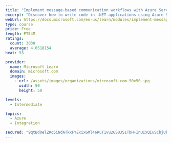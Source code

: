 ```yaml
---
title: "Implement message-based communication workflows with Azure Service Bus"
excerpt: "Discover how to write code in .NET applications using Azure Service Bus for communications that can handle high demand, low bandwidth, and hardware failures."
webUrl: https://docs.microsoft.com/en-us/learn/modules/implement-message-workflows-with-service-bus/
type: course
price: Free
length: PT54M
ratings:
  count: 3030
  average: 4.6518154
heat: 53

provider:
  name: Microsoft Learn
  domain: microsoft.com
  images:
    - url: /assets/images/organizations/microsoft.com-50x50.jpg
      width: 50
      height: 50

levels:
  - Intermediate

topics:
  - Azure
  - Integration

secured: "9qtBd0elZRq5iNdATkxFYExixGMl46RuT1vu2GS0JS1TbH+InUIxQIuSChjUkM+Fd80ws5vvP3QWW6SwYFGPqEGCs2qvYoOa6F2aP6vlvEKbyHd61qRAek+/IgmY8/ni3EmyFZlLnM7aLTLoBmiJ6hXNa/BFc3OP1JU+/BSJPYiljbhWh+tBUb6zuc6MUmyn7wGPHHRCqkTjcFCxVmkugVQ+HETLkB8qG05OxeIWs9PMbuR0sXgyMIvGMEDxEz1/aN6mp05HRKa1T6Bcggcu8f/T9cci1jzQzRTemi8MviMO61JhQHdWPhkxjCCUsgiTqjImTO4ug7YSC3O/8erZcEHRJfOBeUcfUBSwzx16txbpwDNgA3OHB8zRbDoqL9/oDyg+Q0bD6ddsOAyRos6f5FiggnOycYDa59vT13A/66s=;oTsu2IJcYQO71VBNo79sBg=="
---
```


